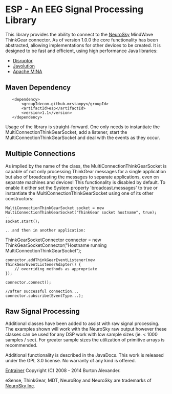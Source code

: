 # ESP - An EEG Signal Processing Library

This library provides the ability to connect to the [NeuroSky](http://www.neurosky.com) MindWave ThinkGear connector. As of version 1.0.0 the core functionality has been abstracted, allowing implementations for other devices to be created. It is designed to be fast and efficient, using high	performance Java libraries:

* [Disruptor](https://code.google.com/p/disruptor/)
* [Javolution](http://javolution.org/)
* [Apache MINA](http://mina.apache.org/)

## Maven Dependency
       <dependency>
           <groupId>com.github.mrstampy</groupId>
           <artifactId>esp</artifactId>
           <version>1.1</version>
       </dependency>

Usage of the library is straight-forward. One only needs to instantiate the MultiConnectionThinkGearSocket, add a listener, start the MultiConnectionThinkGearSocket and deal with the events as they occur.

## Multiple Connections

As implied by the name of the class, the MultiConnectionThinkGearSocket is capable of not only processing ThinkGear messages for a single application but also of broadcasting the messages to separate applications, even on separate machines and devices! This functionality is disabled by default. To enable it either set the System property 'broadcast.messages' to true or instantiate the MultiConnectionThinkGearSocket using one of its other constructors:

	MultiConnectionThinkGearSocket socket = new MultiConnectionThinkGearSocket("ThinkGear socket hostname", true);
	...
	socket.start();

	...and then in another application:

ThinkGearSocketConnector connector = new ThinkGearSocketConnector("Hostname running MultiConnectionThinkGearSocket");
		
	connector.addThinkGearEventListener(new ThinkGearEventListenerAdapter() {
		// overriding methods as appropriate
	});
	
	connector.connect();
	
	//after successful connection...
	connector.subscribe(EventType...);

## Raw Signal Processing

Additional classes have been added to assist with raw signal processing. The examples shown will work with the NeuroSky raw output however these classes can be used for any DSP work with low sample sizes (ie. < 1000 samples / sec).  For greater sample sizes the utilization of	primitive arrays is recommended.

Additional functionality is described in the JavaDocs. This work is	released under the GPL 3.0 license. No warranty of any kind is offered.

[Entrainer](http://entrainer.sourceforge.net) Copyright (C) 2008 - 2014 Burton Alexander. 

eSense, ThinkGear, MDT, NeuroBoy and NeuroSky are trademarks of [NeuroSky Inc](http://www.neurosky.com).
